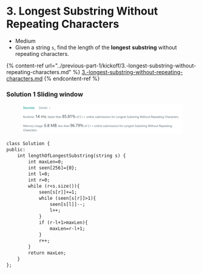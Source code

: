 # 3. Longest Substring Without Repeating Characters

* Medium
* Given a string `s`, find the length of the **longest** **substring** without repeating characters.

{% content-ref url="../previous-part-1/kickoff/3.-longest-substring-without-repeating-characters.md" %}
[3.-longest-substring-without-repeating-characters.md](../previous-part-1/kickoff/3.-longest-substring-without-repeating-characters.md)
{% endcontent-ref %}

### Solution 1 Sliding window

<figure><img src="../.gitbook/assets/image (2) (3).png" alt=""><figcaption></figcaption></figure>

```
class Solution {
public:
    int lengthOfLongestSubstring(string s) {
        int maxLen=0;
        int seen[256]={0};
        int l=0;
        int r=0;
        while (r<s.size()){
            seen[s[r]]+=1;
            while (seen[s[r]]>1){
                seen[s[l]]--;
                l++;
            }
            if (r-l+1>maxLen){
                maxLen=r-l+1;
            }
            r++;
        }
        return maxLen;
    }
};
```
